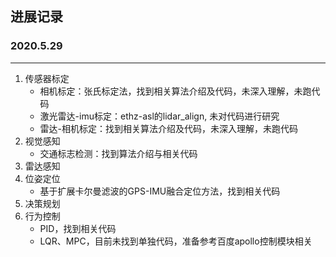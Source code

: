 ## 进展记录

### 2020.5.29

---

1. 传感器标定
   * 相机标定：张氏标定法，找到相关算法介绍及代码，未深入理解，未跑代码
   * 激光雷达-imu标定：ethz-asl的lidar_align, 未对代码进行研究
   * 雷达-相机标定：找到相关算法介绍及代码，未深入理解，未跑代码
2. 视觉感知
   * 交通标志检测：找到算法介绍与相关代码
3. 雷达感知
4. 位姿定位
   * 基于扩展卡尔曼滤波的GPS-IMU融合定位方法，找到相关代码
5. 决策规划
6. 行为控制
   * PID，找到相关代码
   * LQR、MPC，目前未找到单独代码，准备参考百度apollo控制模块相关

